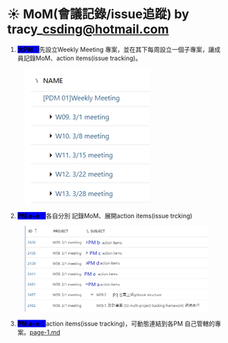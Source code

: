 # ☀️ MoM(會議記錄/issue追蹤) by tracy\_csding@hotmail.com

1. <mark style="background-color:blue;">**大PM：**</mark>先設立Weekly Meeting 專案，並在其下每周設立一個子專案，讓成員記錄MoM、action items(issue tracking)。

<figure><img src="../.gitbook/assets/image (1) (1) (1) (1) (1) (1) (1) (1).png" alt=""><figcaption></figcaption></figure>

2. <mark style="background-color:blue;">**PM a\~e**</mark><mark style="background-color:blue;">：</mark>各自分別  記錄MoM、展開action items(issue trcking)

<figure><img src="../.gitbook/assets/image (2) (1) (1) (1).png" alt=""><figcaption></figcaption></figure>

3. <mark style="background-color:blue;">**PM a\~e**</mark><mark style="background-color:blue;">：</mark>action items(issue tracking)，可動態連結到各PM 自己管轄的專案。[page-1.md](../te-bie-duo-zhuan-an-guan-li-de-yong-fa/page-1.md "mention")
